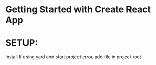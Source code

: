 # Getting Started with Create React App
# SETUP:
Install
If using yard and start project error, add file in project root

<link href="https://fonts.googleapis.com/css2?family=PT+Sans:wght@700&display=swap" rel="stylesheet">

 